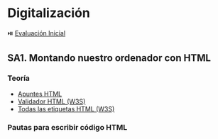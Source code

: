 # Digitalización

⏯️ [Evaluación Inicial](https://forms.office.com/e/rPu4EFsWTq)

## SA1. Montando nuestro ordenador con HTML

### Teoría

- [Apuntes HTML]()
- [Validador HTML (W3S)]()
- [Todas las etiquetas HTML (W3S)]()

### Pautas para escribir código HTML